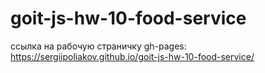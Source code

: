 # goit-js-hw-10-food-service

ссылка на рабочую страничку gh-pages:
https://sergiipoliakov.github.io/goit-js-hw-10-food-service/
